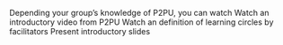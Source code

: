 Depending your group’s knowledge of P2PU, you can watch 
Watch an introductory video from P2PU
Watch an definition of learning circles by facilitators
Present introductory slides
